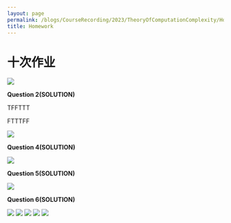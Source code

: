 ```yaml
---
layout: page
permalink: /blogs/CourseRecording/2023/TheoryOfComputationComplexity/Homework/index.html
title: Homework
---
```



# 十次作业


<img src="https://CRYoushiwo.github.io/images/blogs/CoursesRecording/TheoryOfComputationComplexity/Homework/733354936818384047.png" class="blog-image" >

**Question 2(SOLUTION)**

TFFTTT

FTTTFF

<img src="https://CRYoushiwo.github.io/images/blogs/CoursesRecording/TheoryOfComputationComplexity/Homework/497497643770110364.png" class="blog-image" >

**Question 4(SOLUTION)**

<img src="https://CRYoushiwo.github.io/images/blogs/CoursesRecording/TheoryOfComputationComplexity/Homework/Untitled.png" class="blog-image" >

**Question 5(SOLUTION)**

<img src="https://CRYoushiwo.github.io/images/blogs/CoursesRecording/TheoryOfComputationComplexity/Homework/Untitled%201.png" class="blog-image" >

**Question 6(SOLUTION)**

<img src="https://CRYoushiwo.github.io/images/blogs/CoursesRecording/TheoryOfComputationComplexity/Homework/Untitled%202.png" class="blog-image" >

<img src="https://CRYoushiwo.github.io/images/blogs/CoursesRecording/TheoryOfComputationComplexity/Homework/Untitled%203.png" class="blog-image" >

<img src="https://CRYoushiwo.github.io/images/blogs/CoursesRecording/TheoryOfComputationComplexity/Homework/01.jpg" class="blog-image" >

<img src="https://CRYoushiwo.github.io/images/blogs/CoursesRecording/TheoryOfComputationComplexity/Homework/02.jpg" class="blog-image" >

<img src="https://CRYoushiwo.github.io/images/blogs/CoursesRecording/TheoryOfComputationComplexity/Homework/03.jpg" class="blog-image" >